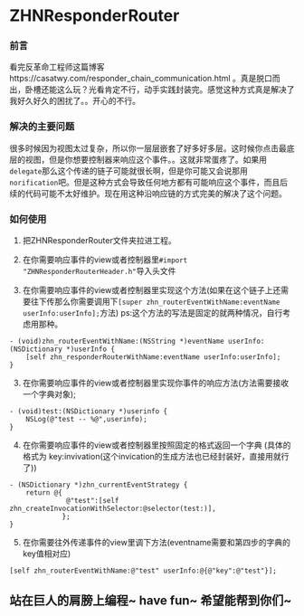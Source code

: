 # ZHNResponderRouter
### 前言

看完反革命工程师这篇博客https://casatwy.com/responder_chain_communication.html 。真是脱口而出，卧槽还能这么玩？光看肯定不行，动手实践封装完。感觉这种方式真是解决了我好久好久的困扰了。。开心的不行。

### 解决的主要问题

很多时候因为视图太过复杂，所以你一层层嵌套了好多好多层。这时候你点击最底层的视图，但是你想要控制器来响应这个事件。。这就非常蛋疼了。如果用`delegate`那么这个传递的链子可能就很长啊，但是你可能又会说那用`norification`吧。但是这种方式会导致任何地方都有可能响应这个事件，而且后续的代码可能不太好维护。现在用这种沿响应链的方式完美的解决了这个问题。

### 如何使用
1. 把ZHNResponderRouter文件夹拉进工程。

2. 在你需要响应事件的view或者控制器里`#import "ZHNResponderRouterHeader.h"`导入头文件

3. 在你需要响应事件的view或者控制器里实现这个方法(如果在这个链子上还需要往下传那么你需要调用下`[super zhn_routerEventWithName:eventName userInfo:userInfo];`方法) ps:这个方法的写法是固定的就两种情况，自行考虑用那种。
```
- (void)zhn_routerEventWithName:(NSString *)eventName userInfo:(NSDictionary *)userInfo {
    [self zhn_responderRouterWithName:eventName userInfo:userInfo];
}
```
3. 在你需要响应事件的view或者控制器里实现你事件的响应方法(方法需要接收一个字典对象);
```
- (void)test:(NSDictionary *)userinfo {
    NSLog(@"test -- %@",userinfo);
}
```

4. 在你需要响应事件的view或者控制器里按照固定的格式返回一个字典 (具体的格式为 key:invivation(这个invication的生成方法也已经封装好，直接用就行了))
```
- (NSDictionary *)zhn_currentEventStrategy {
    return @{
              @"test":[self zhn_createInvocationWithSelector:@selector(test:)],
             };
}
```
5. 在你需要往外传递事件的view里调下方法(eventname需要和第四步的字典的key值相对应)
```
[self zhn_routerEventWithName:@"test" userInfo:@{@"key":@"test"}];
```

## 站在巨人的肩膀上编程~ have fun~ 希望能帮到你们~



